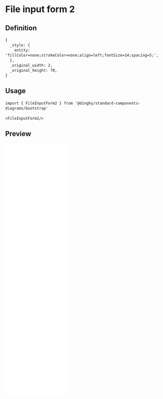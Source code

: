 # File input form 2

## Definition

```
{
  _style: { 
    entity: 'fillColor=none;strokeColor=none;align=left;fontSize=14;spacing=5;',
  },
  _original_width: 2,
  _original_height: 70,
}
```

## Usage

```
import { FileInputForm2 } from '@dinghy/standard-components-diagrams/bootstrap'

<FileInputForm2/>
```

## Preview

<img src="./file-input-form-2.png" width="200"/>
